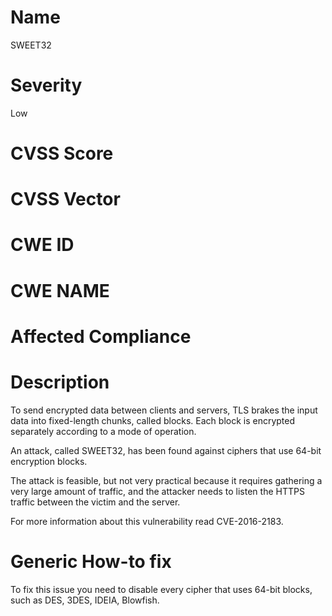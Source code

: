 
# Name

SWEET32

# Severity

Low

# CVSS Score



# CVSS Vector



# CWE ID



# CWE NAME 



# Affected Compliance

# Description

To send encrypted data between clients and servers, TLS brakes the input data into fixed-length chunks, called blocks. Each block is encrypted separately according to a mode of operation. 

An attack, called SWEET32, has been found against ciphers that use 64-bit encryption blocks.

The attack is feasible, but not very practical because it requires gathering a very large amount of traffic, and the attacker needs to listen the HTTPS traffic between the victim and the server.

For more information about this vulnerability read CVE-2016-2183.

# Generic How-to fix

To fix this issue you need to disable every cipher that uses 64-bit blocks, such as DES, 3DES, IDEIA, Blowfish.

